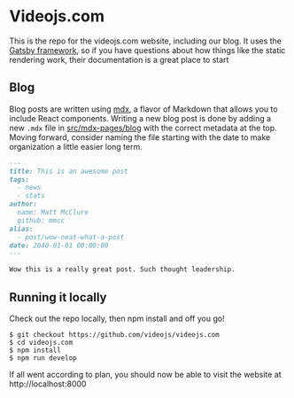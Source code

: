 # Videojs.com

This is the repo for the videojs.com website, including our blog. It uses the [Gatsby framework](https://gatsbyjs.org), so if you have questions about how things like the static rendering work, their documentation is a great place to start

## Blog

Blog posts are written using [mdx](https://mdxjs.com/), a flavor of Markdown that allows you to include React components. Writing a new blog post is done by adding a new `.mdx` file in [src/mdx-pages/blog](src/mdx-pages/blog) with the correct metadata at the top. Moving forward, consider naming the file starting with the date to make organization a little easier long term.

```markdown
---
title: This is an awesome post
tags:
  - news
  - stats
author:
  name: Matt McClure
  github: mmcc
alias:
  - post/wow-neat-what-a-post
date: 2040-01-01 00:00:00
---

Wow this is a really great post. Such thought leadership.
```

## Running it locally

Check out the repo locally, then npm install and off you go!

```
$ git checkout https://github.com/videojs/videojs.com
$ cd videojs.com
$ npm install
$ npm run develop
```

If all went according to plan, you should now be able to visit the website at http://localhost:8000
